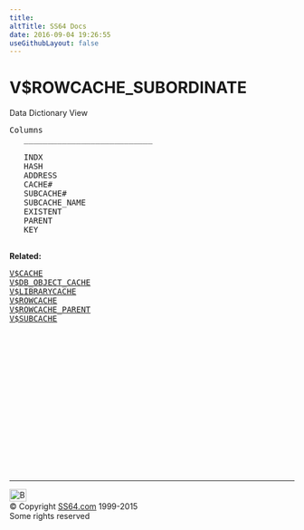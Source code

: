 ```yaml
---
title:
altTitle: SS64 Docs
date: 2016-09-04 19:26:55
useGithubLayout: false
---
```

<!-- #BeginLibraryItem "/Library/head_orav.lbi" --><!-- #EndLibraryItem --><h1>V$ROWCACHE_SUBORDINATE </h1>  
 <p> Data Dictionary View </p> 
 
<pre>Columns
   ___________________________
 
   INDX
   HASH
   ADDRESS
   CACHE#
   SUBCACHE#
   SUBCACHE_NAME
   EXISTENT
   PARENT
   KEY

</pre>
<p><b>Related:</b></p><pre><a href="V$CACHE.html">V$CACHE</a>
<a href="V$DB_OBJECT_CACHE.html">V$DB_OBJECT_CACHE</a> 
<a href="V$LIBRARYCACHE.html">V$LIBRARYCACHE</a> 
<a href="V$ROWCACHE.html">V$ROWCACHE</a> 
<a href="V$ROWCACHE_PARENT.html">V$ROWCACHE_PARENT</a> 
<a href="V$SUBCACHE.html">V$SUBCACHE</a> </pre><!-- #BeginLibraryItem "/Library/foot_orad.lbi" --><p>
<!-- oracle-footer -->
<ins class="adsbygoogle" style="display:inline-block;width:300px;height:250px" data-ad-client="ca-pub-6140977852749469" data-ad-slot="4275490898"></ins>
<script>
(adsbygoogle = window.adsbygoogle || []).push({});
</script></p>
<hr>
<div id="bl" class="footer"><a href="V$ROWCACHE_SUBORDINATE.html#"><img src="../images/top.png" width="30" height="22" alt="Back to the Top"></a></div>
<div id="br" class="footer, tagline">© Copyright <a href="../index.html">SS64.com</a> 1999-2015<br>
Some rights reserved</div>
<!-- #EndLibraryItem -->

